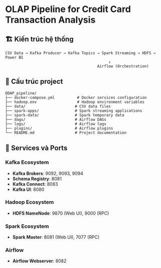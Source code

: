 # OLAP Pipeline for Credit Card Transaction Analysis

## 🏗️ Kiến trúc hệ thống

```
CSV Data → Kafka Producer → Kafka Topics → Spark Streaming → HDFS → Power BI
                                              ↓
                                         Airflow (Orchestration)
```

## 📁 Cấu trúc project

```
ODAP_pipeline/
├── docker-compose.yml          # Docker services configuration
├── hadoop.env                  # Hadoop environment variables
├── data/                      # CSV data files
├── spark-apps/                # Spark streaming applications
├── spark-data/                # Spark temporary data
├── dags/                      # Airflow DAGs
├── logs/                      # Airflow logs
├── plugins/                   # Airflow plugins
└── README.md                  # Project documentation
```

## 🚀 Services và Ports

### Kafka Ecosystem
- **Kafka Brokers**: 9092, 9093, 9094
- **Schema Registry**: 8081
- **Kafka Connect**: 8083
- **Kafka UI**: 8080

### Hadoop Ecosystem
- **HDFS NameNode**: 9870 (Web UI), 9000 (RPC)

### Spark Ecosystem
- **Spark Master**: 8081 (Web UI), 7077 (RPC)

### Airflow
- **Airflow Webserver**: 8082
